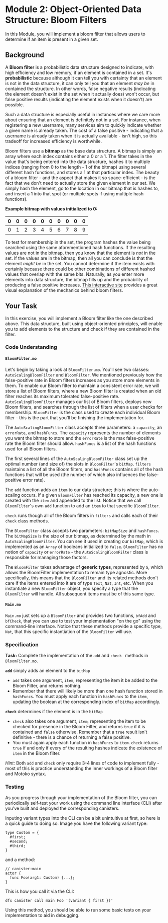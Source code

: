 # Module 2: Object-Oriented Data Structure: Bloom Filters

In this Module, you will implement a bloom filter that allows users to determine if an item is present in a given set.

## Background

A **Bloom filter** is a probabilistic data structure designed to indicate, with high efficiency and low memory, if an element is contained in a set. It's **probabilistic** because although it can tell you with certainty that an element is not in the data structure, it can only tell you that an element *may be* in contained the structure. In other words, false negative results (indicating the element doesn't exist in the set when it actually does) won't occur, but false positive results (indicating the element exists when it doesn't) are possible. 

Such a data structure is especially useful in instances where we care more about ensuring that an element is definitely not in a set. For instance, when registering a new username, many services aim to quickly indicate whether a given name is already taken.  The cost of a false positive - indicating that a username is already taken when it is actually available - isn't high, so this tradeoff for increased efficiency is worthwhile.

Bloom filters use a **bitmap** as the base data structure. A bitmap is simply an array where each index contains either a 0 or a 1. The filter takes in the value that's being entered into the data structure, hashes it to multiple indices (ranging from 0 to the length - 1 of the bitmap) using several different hash functions, and stores a 1 at that particular index. The beauty of a bloom filter - and the aspect that makes it so space-efficient - is the fact that we don't need to actually store the given element in our set. We simply hash the element, go to the location in our bitmap that is hashes to, and insert a 1 into that spot (or multiple spots if using multiple hash functions).

**Example bitmap with values initialized to 0:**

| 0    | 0    | 0    | 0    | 0    | 0    | 0    | 0    | 0    | 0    |
| ---- | ---- | ---- | ---- | ---- | ---- | ---- | ---- | ---- | ---- |
| 0    | 1    | 2    | 3    | 4    | 5    | 6    | 7    | 8    | 9    |

To test for membership in the set, the program hashes the value being searched using the same aforementioned hash functions. If the resulting values are not in the bitmap, then you know that the element is *not* in the set. If the values are in the bitmap, then all you can conclude is that the element *might be* in the set. You cannot determine if the item exists with certainly because there could be other combinations of different hashed values that overlap with the same bits. Naturally, as you enter more elements into data structure, the bitmap fills up and the probability of producing a false positive increases. [This interactive site](https://llimllib.github.io/bloomfilter-tutorial/) provides a great visual explanation of the mechanics behind bloom filters. 

## Your Task

In this exercise, you will implement a Bloom filter like the one described above. This data structure, built using object-oriented principles, will enable you to add elements to the structure and check if they are contained in the filter.

### Code Understanding

#### `BloomFilter.mo`

Let's begin by taking a look at `BloomFilter.mo`. You'll see two classes: `AutoScalingBloomFilter` and `BloomFilter`. We mentioned previously how the false-positive rate in Bloom filters increases as you store more elements in them. To enable our Bloom filter to maintain a consistent error rate, we will store a list of Bloom filters, where a new Bloom filter is created when an old filter reaches its maximum tolerated false-positive rate. `AutoScalingBloomFilter` manages our list of Bloom filters, deploys new Bloom filters, and searches through the list of filters when a user checks for membership. `BloomFilter` is the class used to create each individual Bloom filter - this is the part that you'll be finishing the implementation for.

The `AutoScalingBloomFilter` class accepts three parameters: a `capacity`, an `errorRate`, and `hashFuncs`. The `capacity` represents the number of elements you want the bitmap to store and the `errorRate` is the max false-positive rate the Bloom filter should allow. `hashFuncs` is a list of the hash functions used for all Bloom filters.

The first several lines of the `AutoScalingBloomFilter` class set up the optimal number (and size of) the slots in `BloomFilter`'s `bitMap`. `filters` maintains a list of all the Bloom filters, and `hashFuncs` contains all of the hash functions that will be used (the number of which also influences the false-positive error rate).

The `add` function adds an `item` to our data structure; this is where the auto-scaling occurs. If a given `BloomFilter` has reached its capacity, a new one is created with the `item` and appended to the list. Notice that we call `BloomFilter`'s own `add` function to add an `item` to that specific `BloomFilter`.

`check` runs though all of the Bloom filters in `filters` and calls each of their `check` class methods.

The `BloomFilter` class accepts two parameters: `bitMapSize` and `hashFuncs`. The `bitMapSize` is the size of our bitmap, as determined by the math in `AutoScalingBloomFilter`. You can see it used in creating our `bitMap`, which is implemented as an `Array` of booleans initialized to `false`. `BloomFilter` has no notion of `capacity` or `errorRate` - the `AutoScalingBloomFilter` class is responsible for managing those factors.

The `BloomFilter` takes advantage of **generic types**, represented by `S`, which allows the BloomFilter implementation to remain type agnostic. More specifically, this means that the `BloomFilter` and its related methods don't care if the items entered into it are of type `Text`, `Nat`, `Int`, etc. When you instantiate a new `BloomFilter` object, you specify a type that the `BloomFilter` will handle. All subsequent items must be of this same type.

#### `Main.mo`

`Main.mo` just sets up a `BloomFilter` and provides two functions, `bfAdd` and `bfCheck`, that you can use to test your implementation "on the go" using the command-line interface. Notice that these methods provide a specific type, `Nat`, that this specific instantiation of the `BloomFilter` will use.

### Specification

**Task:** Complete the implementation of the `add` and `check ` methods in `BloomFilter.mo`.

**`add`** simply adds an element to the `bitMap`

* `add` takes one argument, `item`, representing the item it be added to the Bloom Filter, and returns nothing.
* Remember that there will likely be more than one hash function stored in `hashFuncs`. You must apply each function in `hashFuncs` to the `item`, updating the boolean at the corresponding index of `bitMap` accordingly.

**`check`** determines if the element is in the `bitMap`

* `check` also takes one argument, `item`, representing the item to be checked for presence in the Bloom Filter, and returns `true` if it is contained and `false` otherwise. Remember that a `true` result isn't definitive - there is a chance of returning a false positive.
* You must again apply each function in `hashFuncs` to `item`. `check` returns `true` if and only if every of the resulting hashes indicate the existence of `item` in the Bloom filter.

*Hint:* Both `add` and `check` only require 3-4 lines of code to implement fully - most of this is practice understanding the inner workings of a Bloom filter and Motoko syntax.

### Testing

As you progress through your implementation of the Bloom filter, you can periodically self-test your work using the command line interface (CLI) after you've built and deployed the corresponding canisters.

Inputing variant types into the CLI can be a bit unintuitive at first, so here is a quick guide to doing so. Image you have the following variant type:

```
type Custom = {
  #first;
  #second;
  #third;
}
```

and a method:

```
// canister:main
actor {
  func Foo(arg1: Custom) {...};
}
```

This is how you call it via the CLI:

```
dfx canister call main Foo '(variant { first })'
```

Using this method, you should be able to run some basic tests on your implementation to aid in debugging.
